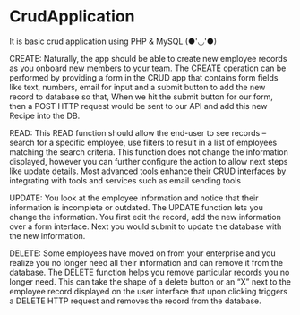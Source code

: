 # CrudApplication
It is basic crud application using PHP &amp; MySQL (●'◡'●)


CREATE: Naturally, the app should be able to create new employee records as you onboard new members to your team. The CREATE operation can be performed by providing a form in the CRUD app that contains form fields like text, numbers, email for input and a submit button to add the new record to database so that, When we hit the submit button for our form, then a POST HTTP request would be sent to our API and add this new Recipe into the DB.



READ: This READ function should allow the end-user to see records – search for a specific employee, use filters to result in a list of employees matching the search criteria. This function does not change the information displayed, however you can further configure the action to allow next steps like update details. Most advanced tools enhance their CRUD interfaces by integrating with tools and services such as email sending tools



UPDATE: You look at the employee information and notice that their information is incomplete or outdated. The UPDATE function lets you change the information. You first edit the record, add the new information over a form interface. Next you would submit to update the database with the new information.



DELETE: Some employees have moved on from your enterprise and you realize you no longer need all their information and can remove it from the database. The DELETE function helps you remove particular records you no longer need. This can take the shape of a delete button or an “X” next to the employee record displayed on the user interface that upon clicking triggers a DELETE HTTP request and removes the record from the database. 
